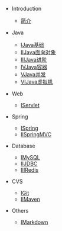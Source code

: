 * Introduction
    * [简介](README.md)

* Java
    * [ⅠJava基础](java/Java基础.md)
    * [ⅡJava面向对象](java/Java对象.md)    
    * [ⅢJava进阶](java/Java进阶.md)
    * [ⅣJava容器](java/Java容器.md)  
    * [ⅤJava并发](java/Java并发.md)
    * [ⅥJava虚拟机](java/Java虚拟机.md)  

* Web
    * [ⅠServlet](web/spring.md)

* Spring
    * [ⅠSpring](spring/spring.md)
    * [ⅡSpringMVC](spring/SpringMVC.md)

* Database
    * [ⅠMySQL](database/MySQL.md)
    * [ⅡJDBC](database/JDBC.md)
    * [ⅢRedis](database/Redis.md)

* CVS
    * [ⅠGit](cvs/Git.md)
    * [ⅡMaven](cvs/Maven.md)

* Others
    * [ⅠMarkdown](others/Markdown.md)